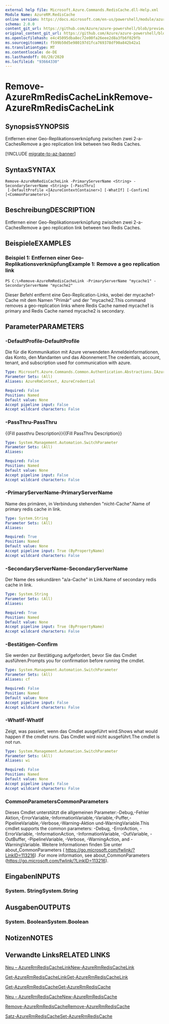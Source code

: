 ```yaml
---
external help file: Microsoft.Azure.Commands.RedisCache.dll-Help.xml
Module Name: AzureRM.RedisCache
online version: https://docs.microsoft.com/en-us/powershell/module/azurerm.rediscache/remove-azurermrediscachelink
schema: 2.0.0
content_git_url: https://github.com/Azure/azure-powershell/blob/preview/src/ResourceManager/RedisCache/Commands.RedisCache/help/Remove-AzureRmRedisCacheLink.md
original_content_git_url: https://github.com/Azure/azure-powershell/blob/preview/src/ResourceManager/RedisCache/Commands.RedisCache/help/Remove-AzureRmRedisCacheLink.md
ms.openlocfilehash: e4c45095dba8ec72e00fa26eee2d8a3fb6f029fb
ms.sourcegitcommit: f599b50d5e980197d1fca769378df90a842b42a1
ms.translationtype: MT
ms.contentlocale: de-DE
ms.lasthandoff: 08/20/2020
ms.locfileid: "93664330"
---
```

# <span data-ttu-id="dca76-101">Remove-AzureRmRedisCacheLink</span><span class="sxs-lookup"><span data-stu-id="dca76-101">Remove-AzureRmRedisCacheLink</span></span>

## <span data-ttu-id="dca76-102">Synopsis</span><span class="sxs-lookup"><span data-stu-id="dca76-102">SYNOPSIS</span></span>
<span data-ttu-id="dca76-103">Entfernen einer Geo-Replikationsverknüpfung zwischen zwei 2-a-Caches</span><span class="sxs-lookup"><span data-stu-id="dca76-103">Remove a geo replication link between two Redis Caches.</span></span>

[!INCLUDE [migrate-to-az-banner](../../includes/migrate-to-az-banner.md)]

## <span data-ttu-id="dca76-104">Syntax</span><span class="sxs-lookup"><span data-stu-id="dca76-104">SYNTAX</span></span>

```
Remove-AzureRmRedisCacheLink -PrimaryServerName <String> -SecondaryServerName <String> [-PassThru]
 [-DefaultProfile <IAzureContextContainer>] [-WhatIf] [-Confirm] [<CommonParameters>]
```

## <span data-ttu-id="dca76-105">Beschreibung</span><span class="sxs-lookup"><span data-stu-id="dca76-105">DESCRIPTION</span></span>
<span data-ttu-id="dca76-106">Entfernen einer Geo-Replikationsverknüpfung zwischen zwei 2-a-Caches</span><span class="sxs-lookup"><span data-stu-id="dca76-106">Remove a geo replication link between two Redis Caches.</span></span>

## <span data-ttu-id="dca76-107">Beispiele</span><span class="sxs-lookup"><span data-stu-id="dca76-107">EXAMPLES</span></span>

### <span data-ttu-id="dca76-108">Beispiel 1: Entfernen einer Geo-Replikationsverknüpfung</span><span class="sxs-lookup"><span data-stu-id="dca76-108">Example 1: Remove a geo replication link</span></span>
```
PS C:\>Remove-AzureRmRedisCacheLink -PrimaryServerName "mycache1" -SecondaryServerName "mycache2"
```

<span data-ttu-id="dca76-109">Dieser Befehl entfernt eine Geo-Replication-Links, wobei der mycache1-Cache mit dem Namen "Primär" und der "mycache2.</span><span class="sxs-lookup"><span data-stu-id="dca76-109">This command removes a geo-replication links where Redis Cache named mycache1 is primary and Redis Cache named mycache2 is secondary.</span></span>

## <span data-ttu-id="dca76-110">Parameter</span><span class="sxs-lookup"><span data-stu-id="dca76-110">PARAMETERS</span></span>

### <span data-ttu-id="dca76-111">-DefaultProfile</span><span class="sxs-lookup"><span data-stu-id="dca76-111">-DefaultProfile</span></span>
<span data-ttu-id="dca76-112">Die für die Kommunikation mit Azure verwendeten Anmeldeinformationen, das Konto, den Mandanten und das Abonnement.</span><span class="sxs-lookup"><span data-stu-id="dca76-112">The credentials, account, tenant, and subscription used for communication with azure.</span></span>

```yaml
Type: Microsoft.Azure.Commands.Common.Authentication.Abstractions.IAzureContextContainer
Parameter Sets: (All)
Aliases: AzureRmContext, AzureCredential

Required: False
Position: Named
Default value: None
Accept pipeline input: False
Accept wildcard characters: False
```

### <span data-ttu-id="dca76-113">-PassThru</span><span class="sxs-lookup"><span data-stu-id="dca76-113">-PassThru</span></span>
<span data-ttu-id="dca76-114">{{Fill passthru Description}}</span><span class="sxs-lookup"><span data-stu-id="dca76-114">{{Fill PassThru Description}}</span></span>

```yaml
Type: System.Management.Automation.SwitchParameter
Parameter Sets: (All)
Aliases:

Required: False
Position: Named
Default value: None
Accept pipeline input: False
Accept wildcard characters: False
```

### <span data-ttu-id="dca76-115">-PrimaryServerName</span><span class="sxs-lookup"><span data-stu-id="dca76-115">-PrimaryServerName</span></span>
<span data-ttu-id="dca76-116">Name des primären, in Verbindung stehenden "nicht-Cache".</span><span class="sxs-lookup"><span data-stu-id="dca76-116">Name of primary redis cache in link.</span></span>

```yaml
Type: System.String
Parameter Sets: (All)
Aliases:

Required: True
Position: Named
Default value: None
Accept pipeline input: True (ByPropertyName)
Accept wildcard characters: False
```

### <span data-ttu-id="dca76-117">-SecondaryServerName</span><span class="sxs-lookup"><span data-stu-id="dca76-117">-SecondaryServerName</span></span>
<span data-ttu-id="dca76-118">Der Name des sekundären "a/a-Cache" in Link.</span><span class="sxs-lookup"><span data-stu-id="dca76-118">Name of secondary redis cache in link.</span></span>

```yaml
Type: System.String
Parameter Sets: (All)
Aliases:

Required: True
Position: Named
Default value: None
Accept pipeline input: True (ByPropertyName)
Accept wildcard characters: False
```

### <span data-ttu-id="dca76-119">-Bestätigen</span><span class="sxs-lookup"><span data-stu-id="dca76-119">-Confirm</span></span>
<span data-ttu-id="dca76-120">Sie werden zur Bestätigung aufgefordert, bevor Sie das Cmdlet ausführen.</span><span class="sxs-lookup"><span data-stu-id="dca76-120">Prompts you for confirmation before running the cmdlet.</span></span>

```yaml
Type: System.Management.Automation.SwitchParameter
Parameter Sets: (All)
Aliases: cf

Required: False
Position: Named
Default value: None
Accept pipeline input: False
Accept wildcard characters: False
```

### <span data-ttu-id="dca76-121">-WhatIf</span><span class="sxs-lookup"><span data-stu-id="dca76-121">-WhatIf</span></span>
<span data-ttu-id="dca76-122">Zeigt, was passiert, wenn das Cmdlet ausgeführt wird.</span><span class="sxs-lookup"><span data-stu-id="dca76-122">Shows what would happen if the cmdlet runs.</span></span>
<span data-ttu-id="dca76-123">Das Cmdlet wird nicht ausgeführt.</span><span class="sxs-lookup"><span data-stu-id="dca76-123">The cmdlet is not run.</span></span>

```yaml
Type: System.Management.Automation.SwitchParameter
Parameter Sets: (All)
Aliases: wi

Required: False
Position: Named
Default value: None
Accept pipeline input: False
Accept wildcard characters: False
```

### <span data-ttu-id="dca76-124">CommonParameters</span><span class="sxs-lookup"><span data-stu-id="dca76-124">CommonParameters</span></span>
<span data-ttu-id="dca76-125">Dieses Cmdlet unterstützt die allgemeinen Parameter:-Debug,-Fehler Aktion,-ErrorVariable,-InformationVariable,-Variable,-Puffer,-PipelineVariable,-Verbose,-Warning-Aktion und-WarningVariable.</span><span class="sxs-lookup"><span data-stu-id="dca76-125">This cmdlet supports the common parameters: -Debug, -ErrorAction, -ErrorVariable, -InformationAction, -InformationVariable, -OutVariable, -OutBuffer, -PipelineVariable, -Verbose, -WarningAction, and -WarningVariable.</span></span> <span data-ttu-id="dca76-126">Weitere Informationen finden Sie unter about_CommonParameters ( https://go.microsoft.com/fwlink/?LinkID=113216) .</span><span class="sxs-lookup"><span data-stu-id="dca76-126">For more information, see about_CommonParameters (https://go.microsoft.com/fwlink/?LinkID=113216).</span></span>

## <span data-ttu-id="dca76-127">Eingaben</span><span class="sxs-lookup"><span data-stu-id="dca76-127">INPUTS</span></span>

### <span data-ttu-id="dca76-128">System. String</span><span class="sxs-lookup"><span data-stu-id="dca76-128">System.String</span></span>

## <span data-ttu-id="dca76-129">Ausgaben</span><span class="sxs-lookup"><span data-stu-id="dca76-129">OUTPUTS</span></span>

### <span data-ttu-id="dca76-130">System. Boolean</span><span class="sxs-lookup"><span data-stu-id="dca76-130">System.Boolean</span></span>

## <span data-ttu-id="dca76-131">Notizen</span><span class="sxs-lookup"><span data-stu-id="dca76-131">NOTES</span></span>

## <span data-ttu-id="dca76-132">Verwandte Links</span><span class="sxs-lookup"><span data-stu-id="dca76-132">RELATED LINKS</span></span>

[<span data-ttu-id="dca76-133">Neu – AzureRmRedisCacheLink</span><span class="sxs-lookup"><span data-stu-id="dca76-133">New-AzureRmRedisCacheLink</span></span>](./New-AzureRmRedisCacheLink.md)

[<span data-ttu-id="dca76-134">Get-AzureRmRedisCacheLink</span><span class="sxs-lookup"><span data-stu-id="dca76-134">Get-AzureRmRedisCacheLink</span></span>](./Get-AzureRmRedisCacheLink.md)

[<span data-ttu-id="dca76-135">Get-AzureRmRedisCache</span><span class="sxs-lookup"><span data-stu-id="dca76-135">Get-AzureRmRedisCache</span></span>](./Get-AzureRmRedisCache.md)

[<span data-ttu-id="dca76-136">Neu – AzureRmRedisCache</span><span class="sxs-lookup"><span data-stu-id="dca76-136">New-AzureRmRedisCache</span></span>](./New-AzureRmRedisCache.md)

[<span data-ttu-id="dca76-137">Remove-AzureRmRedisCache</span><span class="sxs-lookup"><span data-stu-id="dca76-137">Remove-AzureRmRedisCache</span></span>](./Remove-AzureRmRedisCache.md)

[<span data-ttu-id="dca76-138">Satz-AzureRmRedisCache</span><span class="sxs-lookup"><span data-stu-id="dca76-138">Set-AzureRmRedisCache</span></span>](./Set-AzureRmRedisCache.md)
